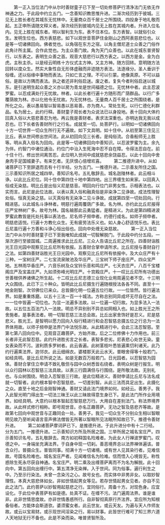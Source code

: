 <!-- { "loadSidebar": true } -->
　　第一正入当位法门中从尔时善财童子已下至一切处修菩萨行清净法门无依无作神通之力。于此段中约立五门。一念善知识教思惟升进。二渐次经历到于彼城。三见无上胜长者在其城东无忧林中。无量商众百千居士之所围绕。四投身于地礼敬而起。五正申所请随文释义者。渐次经历到彼城内见无上胜在其城内者。升进入位名内。见无上胜在城东者。明以智利生为东。表不住本位。东方表智。以就俗引众生。发明生位也。西方表慈悲。如下以观世音菩萨住金刚山之西阿表慈悲位也。以是等一切诸佛回向。佛者觉也。以角宿在东方之宿。以角主僧尼道士众善之门俗作此角计所主属。合作此觉也。为主众善门故。角为天门众善也。以此在城东普贤智行。以东表之。表明生众善之首。观音大慈悲行以西方表之。以西方是金。金为白虎。主秋主杀。以是经云明练十方仪式主方神。又主方神。随方回转。意明随方法回转以度众生。然实大象性自无形体虚融而非迹随方表法。法逐缘分。圣人垂训于俗缠。还以俗缘中事物而表法。只如亡言之理。不可以引蒙。绝像真原。不可以益俗。是故以方隅而表法。执之者还非利俗启迷。废之者。复失今者利俗启迷以城东。是引迷明生起众善之义亦以房为青龙是世间福德之位。无忧林中者。此主忍波罗蜜。以忍成满处行无忧故。林者。以此长者行遍十方随形而广荫群品。以行广多覆荫故为林。亦以化他令无忧故。为无忧林也。无量商人百千居士之所围绕者。是所化之众。表以愚易智以智易愚以恶易善。亦为商人。常处生死。以行仁德化利群品。名为居士。此约行释。善财童子观长者为众说法已以身投地。表十回向大体约回真入俗以大慈悲善忍为地。再云我是善财者。表求法深重也。亦明达我无我以成忍也。已下长者告善财所行之行名。成就至一切。处菩萨行。以明如一切诸佛回向十方一切世界一切众生所行无不遍故。如下文具明。如十住中。从初至第三住见三比丘。表从世间修出世间法。此从初回向见三长者。是纯俗流。合香船师无上胜等。明从真入俗名为回向。此是等一切诸佛回向中善知识。以忍波罗蜜为主。余九为伴。约智门中诸位通治。约位门中治入生死海中忍不自在障。令得法忍自在。前十住十行。修出世间离苦忍。此位明入世间中成就慈悲余饶益忍。以此十回向中舍身肉手足国城妻子。有来乞者。无厌恨心倍增欢喜。
　　第二推德升进中。从如诸菩萨已下至辞退而去有十行半经。分为五门。一推德升进。二示善友所住之国。三示善知识所居之城四举。善知识名号。五礼敬辞去。城名迦陵林者。此云相斗诤。以此比丘尼位。同十住中第四住十地中第四地。出三界缠生如来家。以回真入俗成无染慈。明比丘是出俗义尼是慈音。明回向行位门非男女性。示相表法也。以实而言。此尼是此位法故。以表以真入俗和融真俗是非染净二见诤故。成法性理智处俗。恒真无染之慈。以灭真俗有无染净二见斗诤故。成就第四至一切处回向。行精进慈。以此城名斗诤林者。明慈行遍周覆荫广多故。名为林。亦约此比丘尼报得庄严宝林树广多。故号为林。国名输那此云勇猛者。是精进义。为此是第四精进波罗蜜此教皆是托处托事以表法也。尼名师子频申者。约德行成名。如师子频申者。明慈悲适悦。行遍十方教化众生。无有疲劳法乐义也。如人身心舒适悦乐也。表比丘尼虽行遍十方善和斗诤心恒出俗也。回向中处缠无染慈故。
　　第一正入当位法门中从尔时善财童子已下至我唯知此成就一切智解脱门。于此段中约分五段。一渐次游行至彼国城。二周遍推求此比丘尼。三众人告语比丘尼之所在。四善财诣胜光王日光园中观察见比丘尼所有依报。五善财合掌申请所求。比丘尼授与善财自行之法。如第四善财诣胜光王日光园中。观察见比丘尼所有依报中。及大众庄严有十三种。一宝树庄严。二七宝流泉陂池及华庄严。三宝树下师子座庄严。四众宝严地。五林雨华香庄严。六音乐树及众宝铃乐音和鸣庄严。七天衣庄严。八百千宝楼阁庄严及宝盖庄严。九如须弥峰光明庄严。十宫殿庄严。十一叹比丘尼所有功德出世善根供养诸佛之所生起。十二叹比丘尼志德三业现化业用周遍见者不空。十三明大众围绕。此已下三十种众。皆明此比丘尼摄生行遍随根授法各各不同。直至十一地金刚智。次邻佛位已来众。总皆摄化明一位遍五位行故。一一位皆然。皆行遍法界。如是重重炼磨。以五十三法一百一十城法。方称总别同异成坏无尽自在之法。一一位中皆遍一切位也。为显一法遍多法故。以一位遍一切行故。为显多法入一法故。以五位五百法门入一法故。明总不异别别不异总如网相入也。如上胜光王之所舍施者。是事表法者。明一切智忍慈三法总会故。比丘出家舍饰好是忍义。尼是慈悲义。胜光王。是智明以愿力回向入俗行精进行和会忍智慈总摄五位之行总为一法界体用故。以师子频申是法界门中法悦乐故。从此精进行中。会此三法忍智慈。至第七第八回向位中。见观音正趣菩萨。方始齐故。后之二位修佛十力作用也。前三长者非无此智忍慈。此约升进胜劣言之长者。表智多悲劣。尼表悲心处世无染。童女表染而不污。波利质多罗树者。此云香遍。此树茎枝叶悉皆遍熏忉利诸天。此乃约行遍熏法界。迦邻衣。此云细绵衣。婆楼那天此云水天。普眼舍得等十般若门。如经具明。是比丘尼所说之法。如是无数百万般若门。日光园者。以忍智慈为园体。善财合掌住立申请不致礼敬但与园中众树悉皆右绕者。表明众树是行报生。明以众行园林以忍智慈三法具故。以表三行圆满但与行围绕。是所敬法故。无别礼也。与众树围绕。明会入忍智慈三行故。是此位精进义。善财申请比丘尼与法名成就一切智者。此约根本智中忍智慈悲。一切差别智。从此三法而具足出生。此摄化之众。直至十地之后金刚智神通。善财又请此法门境界如何。如经云。善男子。我入此智光明门得出生一切法三昧王以此三昧故得意生身已下。是此法门所作业用境界。如经具明。大意约以根本智起忍智慈悲万行。大用自在差别法门。称法界境界故。从此样式修行相称。即号观世音。亦名正趣菩萨。无功之智及慈悲齐等故。是故第七回向中观世音与正趣同会一处。善男子。我见一切众生不分别众生相以智眼明见故乃至听闻语言音声佛法僧皆无所著以智眼所见法眠所知故已下。推德令善财升进。
　　第二如诸菩萨摩诃萨已下。是推德升进。于此升进分中有十二行经。分为五门。一推德升进。二示善知识方所及所居之国。三举所居之城名宝庄严。四示善知识名号。五礼敬辞去。南方如初释国名险难者。为此女人行禅波罗蜜门。叹德之中。一身端坐充满法界。于自身中现一切刹。善恶境界总以法界禅体遍该。普含众行。普摄众生。普皆同事。彻满十方一切诸境。或有世人见其染行者。见难信故。号国名险难也。城名宝庄严者。见闻难信名为险难。信而悟入心境皆无。称性惑除生死永尽获自神通。名宝庄严。明二乘及出缠菩萨离而不为名为解脱。此十回向中。第五回向出缠行中。第五清净无染禅。入于世间。同为俗事。遍行利生之中。乃至示行染法。未曾一念染污之心。故号女也。而实体中非男非女。以取妙智理性。本真大慈悲体如女。非如世情起男女等见。若存世情起男女见者。亦自不见此之法门。此约菩萨以妙智用起慈悲之行。宜同俗行。周备十方。对现色身。应宜设化。于此位中表菩萨有如是德。处真不证。在缠不污。法门遍周法界。谁是谁非。此非世情思度故。亦非世情愚惑所行。自非智彻真原行齐法界。宜应所为知根备俗者。方能体会斯道欤。婆须蜜女者。此云世友。或云天友。为遍与天人作师友故。或云以宝易财。或示现世间淫染之行。易以财事。此皆世行难可了知三界六道人天地狱无行不备也。此是不染而染。唯普贤智所及。
